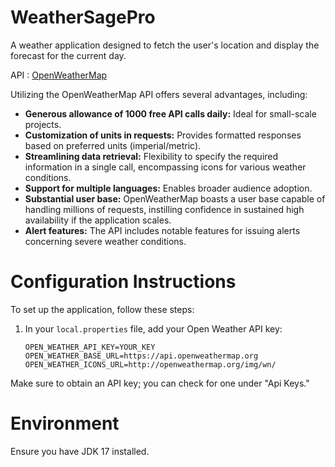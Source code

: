 # WeatherSagePro

A weather application designed to fetch the user's location and display the forecast for the current day.

API : [OpenWeatherMap](https://openweathermap.org/api)

Utilizing the OpenWeatherMap API offers several advantages, including:

- **Generous allowance of 1000 free API calls daily:** Ideal for small-scale projects.
- **Customization of units in requests:** Provides formatted responses based on preferred units (imperial/metric).
- **Streamlining data retrieval:** Flexibility to specify the required information in a single call, encompassing icons for various weather conditions.
- **Support for multiple languages:** Enables broader audience adoption.
- **Substantial user base:** OpenWeatherMap boasts a user base capable of handling millions of requests, instilling confidence in sustained high availability if the application scales.
- **Alert features:** The API includes notable features for issuing alerts concerning severe weather conditions.

# Configuration Instructions

To set up the application, follow these steps:

1. In your `local.properties` file, add your Open Weather API key:

   ```properties
   OPEN_WEATHER_API_KEY=YOUR_KEY
   OPEN_WEATHER_BASE_URL=https://api.openweathermap.org
   OPEN_WEATHER_ICONS_URL=http://openweathermap.org/img/wn/

Make sure to obtain an API key; you can check for one under "Api Keys."

# Environment
Ensure you have JDK 17 installed.
